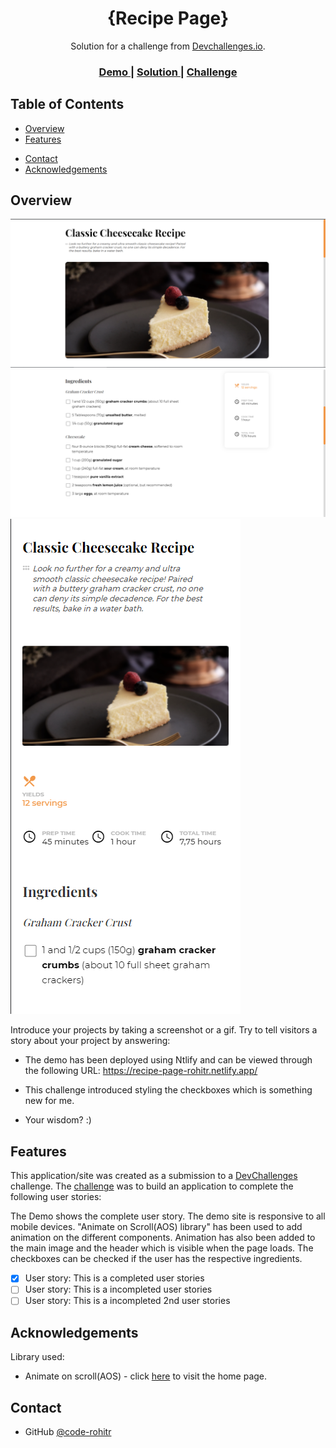 <!-- Please update value in the {}  -->

<h1 align="center">{Recipe Page}</h1>

<div align="center">
   Solution for a challenge from  <a href="http://devchallenges.io" target="_blank">Devchallenges.io</a>.
</div>

<div align="center">
  <h3>
    <a href="https://{https://recipe-page-rohitr.netlify.app/}">
      Demo
    </a>
    <span> | </span>
    <a href="https://{https://github.com/code-rohitr/devChallenges/blob/main/Recipe%20Page/screenshots/3.PNG?raw=true}">
      Solution
    </a>
    <span> | </span>
    <a href="https://{https://devchallenges.io/challenges/OEKdUZ6xs0h99C38XVht}">
      Challenge
    </a>
  </h3>
</div>

<!-- TABLE OF CONTENTS -->

## Table of Contents

- [Overview](#overview)
  <!-- - [Built With](#built-with) -->
- [Features](#features)
<!-- - [How to use](#how-to-use) -->
- [Contact](#contact)
- [Acknowledgements](#acknowledgements)

<!-- OVERVIEW -->

## Overview

![screenshot](https://github.com/code-rohitr/devChallenges/blob/main/Recipe%20Page/screenshots/1.PNG?raw=true)
![screenshot](https://github.com/code-rohitr/devChallenges/blob/main/Recipe%20Page/screenshots/2.PNG?raw=true)
![screenshot](https://github.com/code-rohitr/devChallenges/blob/main/Recipe%20Page/screenshots/3.PNG?raw=true)

Introduce your projects by taking a screenshot or a gif. Try to tell visitors a story about your project by answering:

<!-- - Where can I see your demo? -->
- The demo has been deployed using Ntlify and can be viewed through the following URL: https://recipe-page-rohitr.netlify.app/

<!-- - What was your experience? -->

<!-- - What have you learned/improved? -->
- This challenge introduced styling the checkboxes which is something new for me.  

- Your wisdom? :)

<!-- ### Built With -->

<!-- This section should list any major frameworks that you built your project using. Here are a few examples.-->

<!-- - [React](https://reactjs.org/)
- [Vue.js](https://vuejs.org/)
- [Tailwind](https://tailwindcss.com/) -->

## Features

<!-- List the features of your application or follow the template. Don't share the figma file here :) -->

This application/site was created as a submission to a [DevChallenges](https://devchallenges.io/challenges) challenge. The [challenge](https://devchallenges.io/challenges/TtUjDt19eIHxNQ4n5jps) was to build an application to complete the following user stories:

The Demo shows the complete user story. The demo site is responsive to all mobile devices. "Animate on Scroll(AOS) library" has been used to add animation on the different components. Animation has also been added to the main image and the header which is visible when the page loads. The checkboxes can be checked if the user has the respective ingredients. 

- [x] User story: This is a completed user stories
- [ ] User story: This is a incompleted user stories
- [ ] User story: This is a incompleted 2nd user stories

<!-- ## How To Use

To clone and run this application, you'll need [Git](https://git-scm.com) and [Node.js](https://nodejs.org/en/download/) (which comes with [npm](http://npmjs.com)) installed on your computer. From your command line:

```bash
# Clone this repository
$ git clone https://github.com/your-user-name/your-project-name

# Install dependencies
$ npm install

# Run the app
$ npm start
``` -->

## Acknowledgements

<!-- This section should list any articles or add-ons/plugins that helps you to complete the project. This is optional but it will help you in the future. For exmpale -->

<!-- - [Steps to replicate a design with only HTML and CSS](https://devchallenges-blogs.web.app/how-to-replicate-design/)
- [Node.js](https://nodejs.org/)
- [Marked - a markdown parser](https://github.com/chjj/marked) -->

Library used:
- Animate on scroll(AOS) - click [here](https://michalsnik.github.io/aos/) to visit the home page.

## Contact

<!-- - Website [your-website.com](https://{your-web-site-link}) -->
- GitHub [@code-rohitr](https://github.com/code-rohitr)
<!-- - Twitter [@your-twitter](https://{twitter.com/your-username}) -->
